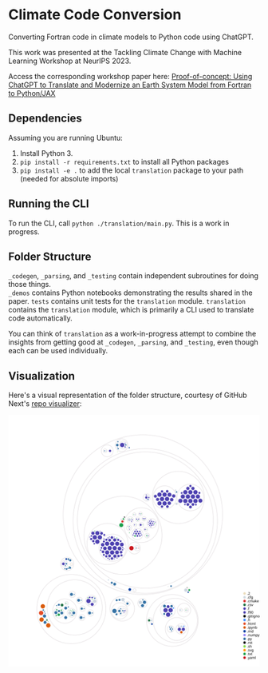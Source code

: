 # Climate Code Conversion

Converting Fortran code in climate models to Python code using ChatGPT. 

This work was presented at the Tackling Climate Change with Machine Learning Workshop at NeurIPS 2023.

Access the corresponding workshop paper here:
[Proof-of-concept: Using ChatGPT to Translate and Modernize an Earth System Model from Fortran to Python/JAX](https://arxiv.org/abs/2405.00018)

## Dependencies

Assuming you are running Ubuntu:

1. Install Python 3. 
5. `pip install -r requirements.txt` to install all Python packages
6. `pip install -e .` to  add the local `translation` package to your path (needed for absolute imports)

## Running the CLI

To run the CLI, call `python ./translation/main.py`. This is a work in progress. 

## Folder Structure

`_codegen`, `_parsing`, and `_testing` contain independent subroutines for doing those things.  
`_demos` contains Python notebooks demonstrating the results shared in the paper. 
`tests` contains unit tests for the `translation` module.
`translation` contains the `translation` module, which is primarily a CLI used to translate code automatically. 

You can think of `translation` as a work-in-progress attempt to combine the insights from getting good at `_codegen`, `_parsing`, and `_testing`, even though each can be used individually.

## Visualization

Here's a visual representation of the folder structure, courtesy of GitHub Next's [repo visualizer](https://github.com/githubocto/repo-visualizer):

![Visualization of the codebase](./diagram.svg)




